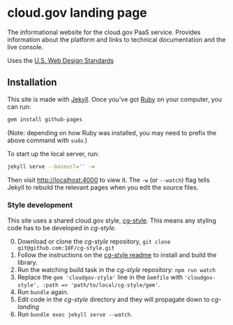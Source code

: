 # cloud.gov landing page

The informational website for the cloud.gov PaaS service. Provides information
about the platform and links to technical documentation and the live console.

Uses the [U.S. Web Design Standards](https://playbook.cio.gov/designstandards/)

## Installation
This site is made with [Jekyll](http://www.jekyllrb.com). Once you've got
[Ruby](https://www.ruby-lang.org/) on your computer, you can run:

```sh
gem install github-pages
```

(Note: depending on how Ruby was installed, you may need to prefix the above
command with `sudo`.)

To start up the local server, run:

```sh
jekyll serve --baseurl='' -w
```

Then visit [http://localhost:4000](http://localhost:4000) to view it. The `-w`
(or `--watch`) flag tells Jekyll to rebuild the relevant pages when you edit
the source files.

### Style development

This site uses a shared cloud.gov style, [cg-style]. This means any styling
code has to be developed in *cg-style*.

0. Download or clone the *cg-style* repository, `git clone git@github.com:18F/cg-style.git`
0. Follow the instructions on the [cg-style readme] to install and build the library.
0. Run the watching build task in the *cg-style* repository: `npm run watch`
0. Replace the `gem 'cloudgov-style'` line in the `Gemfile` with
    `'cloudgov-style', :path => 'path/to/local/cg-style/gem'`.
0. Run `bundle` again.
0. Edit code in the *cg-style* directory and they will propagate down to *cg-landing*
0. Run `bundle exec jekyll serve --watch`.

[cg-style]: https://github.com/18F/cg-style
[cg-style readme]: https://github.com/18F/cg-style#install-and-use